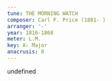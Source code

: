 ```yaml
---
tune: THE MORNING WATCH
composer: Carl F. Price (1881- )
arranger: '-'
year: 1816-1868
meter: L.M.
key: A♭ Major
anacrusis: 0
---
```

undefined